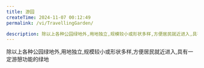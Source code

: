 ```yaml
---
title: 游园
createTime: 2024-11-07 00:12:49
permalink: /vi/TravellingGarden/

description: 除以上各种公园绿地外,用地独立,规模较小或形状多样,方便居民就近进入,具有一定游憩功能的绿地
---
```


除以上各种公园绿地外,用地独立,规模较小或形状多样,方便居民就近进入,具有一定游憩功能的绿地